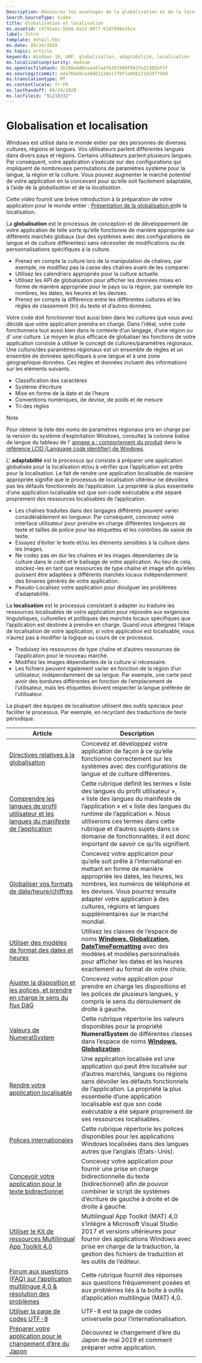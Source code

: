 ```yaml
---
Description: Découvrez les avantages de la globalisation et de la localisation de votre application, ainsi que la signification exacte de ces termes.
Search.SourceType: Video
title: Globalisation et localisation
ms.assetid: c0791eec-5bb8-4a13-8977-61d7d98e35ce
label: Intro
template: detail.hbs
ms.date: 09/24/2020
ms.topic: article
keywords: Windows 10, UWP, globalisation, adaptabilité, localisation
ms.localizationpriority: medium
ms.openlocfilehash: 2b288a4d0ceaa97a4f6357d99f9937e21305bf3f
ms.sourcegitcommit: eda7bbe9caa9d61126e11f0f1a98b12183df794d
ms.translationtype: MT
ms.contentlocale: fr-FR
ms.lasthandoff: 09/24/2020
ms.locfileid: "91218332"
---
```

# <a name="globalization-and-localization"></a>Globalisation et localisation

Windows est utilisé dans le monde entier par des personnes de diverses cultures, régions et langues. Vos utilisateurs parlent différentes langues dans divers pays et régions. Certains utilisateurs parlent plusieurs langues. Par conséquent, votre application s’exécute sur des configurations qui impliquent de nombreuses permutations de paramètres système pour la langue, la région et la culture. Vous pouvez augmenter le marché potentiel de votre application en la concevant pour qu’elle soit facilement adaptable, à l’aide de la *globalisation* et de la *localisation*.

Cette vidéo fournit une brève introduction à la préparation de votre application pour le monde entier : [Présentation de la globalisation et](https://channel9.msdn.com/Blogs/One-Dev-Minute/Introduction-to-globalization-and-localization)de la localisation.

La **globalisation** est le processus de conception et de développement de votre application de telle sorte qu’elle fonctionne de manière appropriée sur différents marchés globaux (sur des systèmes avec des configurations de langue et de culture différentes) sans nécessiter de modifications ou de personnalisations spécifiques à la culture.

- Prenez en compte la culture lors de la manipulation de chaînes, par exemple, ne modifiez pas la casse des chaînes avant de les comparer.
- Utilisez les calendriers appropriés pour la culture actuelle.
- Utilisez les API de globalisation pour afficher les données mises en forme de manière appropriée pour le pays ou la région, par exemple les nombres, les dates, les heures et les devises.
- Prenez en compte la différence entre les différentes cultures et les règles de classement (tri) du texte et d’autres données.

Votre code doit fonctionner tout aussi bien dans les cultures que vous avez décidé que votre application prendra en charge. Dans l’idéal, votre code fonctionnera tout aussi bien dans le contexte d’un langage, d’une région ou d' *une* culture. Le moyen le plus efficace de globaliser les fonctions de votre application consiste à utiliser le concept de cultures/paramètres régionaux. Une culture/des paramètres régionaux est un ensemble de règles et un ensemble de données spécifiques à une langue et à une zone géographique données. Ces règles et données incluent des informations sur les éléments suivants.

- Classification des caractères
- Système d’écriture
- Mise en forme de la date et de l’heure
- Conventions numériques, de devise, de poids et de mesure
- Tri des règles

>[!NOTE]
> Pour obtenir la liste des noms de paramètres régionaux pris en charge par la version du système d’exploitation Windows, consultez la colonne balise de langue du tableau de l' [annexe a : comportement du produit](/openspecs/windows_protocols/ms-lcid/a9eac961-e77d-41a6-90a5-ce1a8b0cdb9c) dans la [référence LCID (Language code identifier) de Windows](/openspecs/windows_protocols/ms-lcid/70feba9f-294e-491e-b6eb-56532684c37f).

L' **adaptabilité** est le processus qui consiste à préparer une application globalisée pour la localisation et/ou à vérifier que l’application est prête pour la localisation. Le fait de rendre une application localisable de manière appropriée signifie que le processus de localisation ultérieur ne dévoilera pas les défauts fonctionnels de l’application. La propriété la plus essentielle d’une application localisable est que son code exécutable a été séparé proprement des ressources localisables de l’application.

- Les chaînes traduites dans des langages différents peuvent varier considérablement en longueur. Par conséquent, concevez votre interface utilisateur pour prendre en charge différentes longueurs de texte et tailles de police pour les étiquettes et les contrôles de saisie de texte.
- Essayez d’éviter le texte et/ou les éléments sensibles à la culture dans les images.
- Ne codez pas en dur les chaînes et les images dépendantes de la culture dans le code et le balisage de votre application. Au lieu de cela, stockez-les en tant que ressources de type chaîne et image afin qu’elles puissent être adaptées à différents marchés locaux indépendamment des binaires générés de votre application.
- Pseudo-Localisez votre application pour divulguer les problèmes d’adaptabilité.

La **localisation** est le processus consistant à adapter ou traduire les ressources localisables de votre application pour répondre aux exigences linguistiques, culturelles et politiques des marchés locaux spécifiques que l’application est destinée à prendre en charge. Quand vous atteignez l’étape de localisation de votre application, si votre application est localisable, vous n’aurez pas à modifier la logique au cours de ce processus.

- Traduisez les ressources de type chaîne et d’autres ressources de l’application pour le nouveau marché.
- Modifiez les images dépendantes de la culture si nécessaire.
- Les fichiers peuvent également varier en fonction de la région d’un utilisateur, indépendamment de sa langue. Par exemple, une carte peut avoir des bordures différentes en fonction de l’emplacement de l’utilisateur, mais les étiquettes doivent respecter la langue préférée de l’utilisateur.

La plupart des équipes de localisation utilisent des outils spéciaux pour faciliter le processus. Par exemple, en recyclant des traductions de texte périodique.

| Article | Description |
|---------|-------------|
| [Directives relatives à la globalisation](guidelines-and-checklist-for-globalizing-your-app.md) | Concevez et développez votre application de façon à ce qu’elle fonctionne correctement sur les systèmes avec des configurations de langue et de culture différentes. |
| [Comprendre les langues de profil utilisateur et les langues du manifeste de l’application](manage-language-and-region.md) | Cette rubrique définit les termes « liste des langues du profil utilisateur », « liste des langues du manifeste de l’application » et « liste des langues du runtime de l’application ». Nous utiliserons ces termes dans cette rubrique et d’autres sujets dans ce domaine de fonctionnalités. il est donc important de savoir ce qu’ils signifient. |
| [Globaliser vos formats de date/heure/chiffres](use-global-ready-formats.md) | Concevez votre application pour qu’elle soit prête à l’international en mettant en forme de manière appropriée les dates, les heures, les nombres, les numéros de téléphone et les devises. Vous pourrez ensuite adapter votre application à des cultures, régions et langues supplémentaires sur le marché mondial. |
| [Utiliser des modèles de format des dates et heures](use-patterns-to-format-dates-and-times.md) | Utilisez les classes de l’espace de noms [**Windows. Globalization. DateTimeFormatting**](/uwp/api/windows.globalization.datetimeformatting?branch=live) avec des modèles et modèles personnalisés pour afficher les dates et les heures exactement au format de votre choix. |
| [Ajuster la disposition et les polices, et prendre en charge le sens du flux DàG](adjust-layout-and-fonts--and-support-rtl.md) | Concevez votre application pour prendre en charge les dispositions et les polices de plusieurs langues, y compris le sens du déroulement de droite à gauche. |
| [Valeurs de NumeralSystem](glob-numeralsystem-values.md) | Cette rubrique répertorie les valeurs disponibles pour la propriété **NumeralSystem** de différentes classes dans l’espace de noms [**Windows. Globalization**](/uwp/api/windows.globalization?branch=live) . |
| [Rendre votre application localisable](prepare-your-app-for-localization.md) | Une application localisée est une application qui peut être localisée sur d’autres marchés, langues ou régions sans dévoiler les défauts fonctionnels de l’application. La propriété la plus essentielle d’une application localisable est que son code exécutable a été séparé proprement de ses ressources localisables. |
| [Polices internationales](loc-international-fonts.md) | Cette rubrique répertorie les polices disponibles pour les applications Windows localisées dans des langues autres que l’anglais (États-Unis). |
| [Concevoir votre application pour le texte bidirectionnel](design-for-bidi-text.md) | Concevez votre application pour fournir une prise en charge bidirectionnelle du texte (bidirectionnel) afin de pouvoir combiner le script de systèmes d’écriture de gauche à droite et de droite à gauche. |
| [Utiliser le Kit de ressources Multilingual App Toolkit 4.0](use-mat.md) | Multilingual App Toolkit (MAT) 4,0 s’intègre à Microsoft Visual Studio 2017 et versions ultérieures pour fournir des applications Windows avec prise en charge de la traduction, la gestion des fichiers de traduction et les outils de l’éditeur. |
| [Forum aux questions (FAQ) sur l’application multilingue 4,0 & résolution des problèmes](mat-faq-troubleshooting.md) | Cette rubrique fournit des réponses aux questions fréquemment posées et aux problèmes liés à la boîte à outils d’application multilingue (MAT) 4,0. |
| [Utiliser la page de codes UTF-8](use-utf8-code-page.md) | UTF-8 est la page de codes universelle pour l’internationalisation. |
| [Préparer votre application pour le changement d’ère du Japon](japanese-era-change.md) | Découvrez le changement d’ère du Japon de mai 2019 et comment préparer votre application. |
